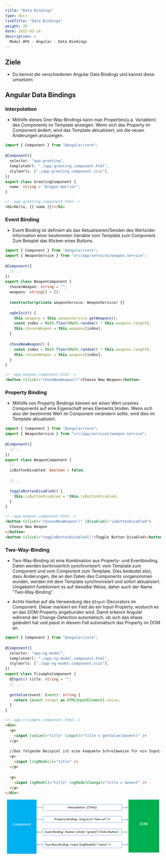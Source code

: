 ```yaml
---
title: "Data Bindings"
type: docs
linkTitle: "Data Bindings"
weight: 20
date: 2022-03-14
description: >
  Modul #F6 - Angular - Data Bindings
---
```


## Ziele

- Du kennst die verschiedenen Angular Data Bindings und kannst diese umsetzen.

## Angular Data Bindings

### Interpolation

- Mithilfe dieses One-Way-Bindings kann man Properties(u.a. Variablen) des Components im Template anzeigen.
  Wenn sich das Property im Component ändert, wird das Template aktualisiert, um die neuen Änderungen anzuzeigen.

```typescript
import { Component } from "@angular/core";

@Component({
  selector: "app-greeting",
  templateUrl: "./app-greeting.component.html",
  styleUrls: ["./app-greeting.component.scss"],
})
export class GreetingComponent {
  name: string = "Dragon Warrior";
}
```

```html
<!--app-greeting.component.html-->
<h1>Hello, {{ name }}!</h1>
```

### Event Binding

- Event Binding ist definiert als das Aktualisieren/Senden des Werts/der Information einer bestimmten Variable vom Template zum Component.\
  Zum Beispiel das Klicken eines Buttons.

```typescript
import { Component } from "@angular/core";
import { WeaponService } from "src/app/services/weapon.service";

@Component({
  // ..
})
export class WeaponComponent {
  chosenWeapon: string = "";
  weapons: string[] = [];

  constructor(private weaponService: WeaponService) {}

  ngOnInit() {
    this.weapons = this.weaponService.getWeapons();
    const index = Math.floor(Math.random() * this.weapons.length);
    this.chosenWeapon = this.weapons[index];
  }

  choseNewWeapon() {
    const index = Math.floor(Math.random() * this.weapons.length);
    this.chosenWeapon = this.weapons[index];
  }
}
```

```html
<!--app-weapon.component.html-->
<button (click)="choseNewWeapon()">Choose New Weapon</button>
```

### Property Binding

- Mithilfe von Property Bindings können wir einen Wert unseres Components auf eine Eigenschaft eines Elements binden.
  Wenn sich also der bestimmte Wert im Component verändern sollte, wird dies im Template aktualisiert.

```typescript
import { Component } from "@angular/core";
import { WeaponService } from "src/app/services/weapon.service";

@Component({
  // ..
})
export class WeaponComponent {
  // ..
  isButtonDisabled: boolean = false;

  // ..

  toggleButtonDisabled() {
    this.isButtonDisabled = !this.isButtonDisabled;
  }
}
```

```html
<!--app-weapon.component.html-->
<button (click)="chooseNewWeapon()" [disabled]="isButtonDisabled">
  Choose New Weapon
</button>
<button (click)="toggleButtonDisabled()">Toggle Button Disabled</button>
```

### Two-Way-Binding

- Two-Way-Binding ist eine Kombination aus Property- und Eventbinding. Daten werden kontinuierlich synchronisiert: vom Template zum Component und vom Component zum Template.
  Dies bedeutet also, dass Änderungen, die an den Daten des Components vorgenommen wurden, werden mit dem Template synchronisiert und sofort aktualisiert.
  Umgekehrt funktioniert es auf dieselbe Weise, daher auch der Name "Two-Way-Binding".

- Achte hierbei auf die Verwendung des `@Input`-Decorators im Component. Dieser markiert ein Feld als ein Input-Property, wodurch es an das DOM-Property angebunden wird. Damit erkennt Angular während der Change-Detection automatisch, ob sich das etwas geändert hat und passt in diesem Fall automatisch das Property im DOM an.

```typescript
import { Component } from "@angular/core";

@Component({
  selector: "app-ng-model",
  templateUrl: "./app-ng-model.component.html",
  styleUrls: ["./app-ng-model.component.scss"],
})
export class TriumphsComponent {
  @Input() title: string = "";
  // ..

  getValue(event: Event): string {
    return (event.target as HTMLInputElement).value;
  }
}
```

```html
<!--app-triumphs.component.html-->
<div>
  <p>
    <input [value]="title" (input)="title = getValue($event)" />
  </p>

  //Das folgende Beispiel ist eine kompakte Schreibweise für ein Input-Property.
  <p>
    <input [(ngModel)]="title" />
  </p>

  <p>
    <input [ngModel]="title" (ngModelChange)="title = $event" />
  </p>
</div>
```

![Databinding](images/component-of-data-binding.png)

